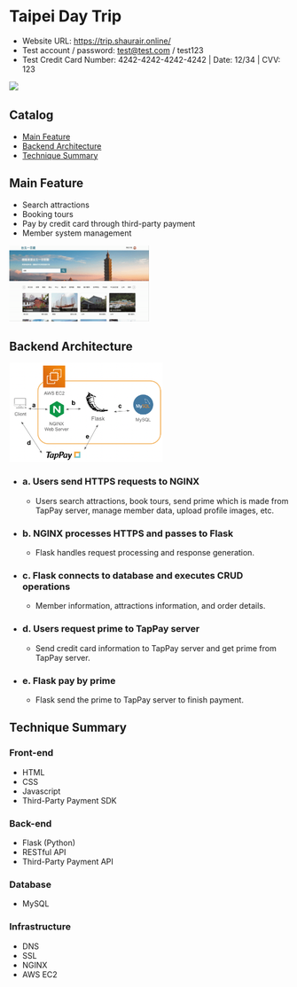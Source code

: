 # Taipei Day Trip
- Website URL: https://trip.shaurair.online/
- Test account / password: test@test.com / test123
- Test Credit Card Number: 4242-4242-4242-4242 | Date: 12/34 | CVV: 123
<img src='https://github.com/shaurair/taipei-day-trip/blob/main/doc/TaipeiIndex.png' width=50%>

## Catalog
* [Main Feature](#Main-Feature)
* [Backend Architecture](#Backend-Architecture)
* [Technique Summary](#Technique-Summary)

## Main Feature
* Search attractions
* Booking tours
* Pay by credit card through third-party payment
* Member system management
<img src='https://github.com/shaurair/taipei-day-trip/blob/main/doc/demo_2.gif' width=50%>

## Backend Architecture
<img src='https://github.com/shaurair/taipei-day-trip/blob/main/doc/BackendArchTaipeiTrip_3rdAPI.png' width=55%>

- ### a. Users send HTTPS requests to NGINX
  -  Users search attractions, book tours, send prime which is made from TapPay server, manage member data, upload profile images, etc.

- ### b. NGINX processes HTTPS and passes to Flask 
  -  Flask handles request processing and response generation.

- ### c. Flask connects to database and executes CRUD operations
  - Member information, attractions information, and order details.

- ### d. Users request prime to TapPay server
  - Send credit card information to TapPay server and get prime from TapPay server.

- ### e. Flask pay by prime
  - Flask send the prime to TapPay server to finish payment.

## Technique Summary
### Front-end
- HTML
- CSS
- Javascript
- Third-Party Payment SDK
### Back-end
- Flask (Python)
- RESTful API
- Third-Party Payment API
### Database
- MySQL
### Infrastructure
- DNS
- SSL
- NGINX
- AWS EC2
